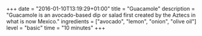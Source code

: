 +++
date = "2016-01-10T13:19:29+01:00"
title = "Guacamole"
description = "Guacamole is an avocado-based dip or salad first created by the Aztecs in what is now Mexico."
ingredients = ["avocado", "lemon", "onion", "olive oil"]
level = "basic"
time = "10 minutes"
+++
